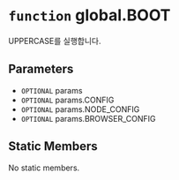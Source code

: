 # `function` global.BOOT
UPPERCASE를 실행합니다.

## Parameters
* `OPTIONAL` params 
* `OPTIONAL` params.CONFIG 
* `OPTIONAL` params.NODE_CONFIG 
* `OPTIONAL` params.BROWSER_CONFIG 

## Static Members
No static members.
